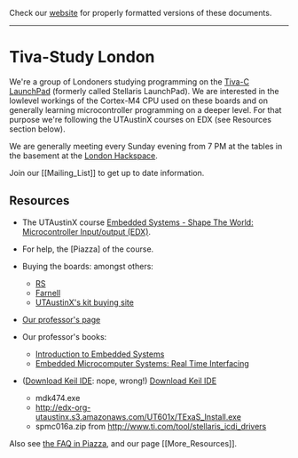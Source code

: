 Check our [website](http://tivastudy.systick.uk/) for
properly formatted versions of these documents.

---

# Tiva-Study London

We're a group of Londoners studying programming on the
[Tiva-C LaunchPad](https://en.wikipedia.org/wiki/Tiva-C_LaunchPad)
(formerly called Stellaris LaunchPad). We are interested in the
lowlevel workings of the Cortex-M4 CPU used on these boards and on
generally learning microcontroller programming on a deeper level. For
that purpose we're following the UTAustinX courses on EDX (see
Resources section below).

We are generally meeting every Sunday evening from 7 PM at the tables
in the basement at the [London Hackspace](https://london.hackspace.org.uk/).

Join our [[Mailing_List]] to get up to date information.

## Resources

* The UTAustinX course [Embedded Systems - Shape The World: Microcontroller Input/output (EDX)](https://courses.edx.org/courses/course-v1:UTAustinX+UT.6.10x+1T2017/).

* For help, the [Piazza] of the course.

* Buying the boards: amongst others:

    * [RS](http://uk.rs-online.com/web/p/processor-microcontroller-development-kits/7950729/)
    * [Farnell](http://uk.farnell.com/texas-instruments/ek-tm4c123gxl/launchpad-tiva-c-evaluation-kit/dp/2314937)
    * [UTAustinX's kit buying site](http://edx-org-utaustinx.s3.amazonaws.com/UT601x/worldwide.html)

* [Our professor's page](http://users.ece.utexas.edu/~valvano/edX/)

* Our professor's books:

    * [Introduction to Embedded Systems](https://www.amazon.com/Introduction-Embedded-Systems-Jonathan-Valvano/dp/1537105728)
    * [Embedded Microcomputer Systems: Real Time Interfacing](https://books.google.co.uk/books/about/Embedded_Microcomputer_Systems.html?id=Q4lTAAAAMAAJ&redir_esc=y)

* ([Download Keil IDE](http://users.ece.utexas.edu/~valvano/arm/download2.html): nope, wrong!) 
  [Download Keil IDE](http://edx-org-utaustinx.s3.amazonaws.com/UT601x/download.html)

    * mdk474.exe
    * http://edx-org-utaustinx.s3.amazonaws.com/UT601x/TExaS_Install.exe
    * spmc016a.zip from http://www.ti.com/tool/stellaris_icdi_drivers

Also see [the FAQ in Piazza](https://piazza.com/class/iy9ffyp5jcq4ch?cid=9), and our page [[More_Resources]].

